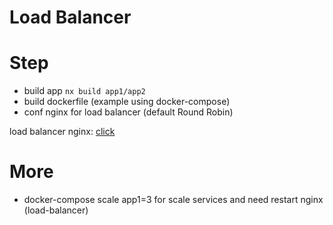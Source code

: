 # Load Balancer



# Step

- build app `nx build app1/app2`
- build dockerfile (example using docker-compose)
- conf nginx for load balancer (default Round Robin)


load balancer nginx: [click](https://docs.nginx.com/nginx/admin-guide/load-balancer/http-load-balancer/)


# More

 - docker-compose scale app1=3 for scale services and need restart nginx (load-balancer)
